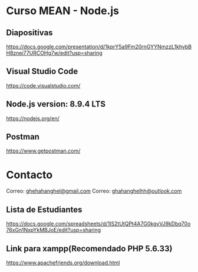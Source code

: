 # Curso MEAN - Node.js

## Diapositivas

https://docs.google.com/presentation/d/1kprY5a9Fm20rnGYYNmzzL1khybBH8znei77URCOHg7w/edit?usp=sharing

## Visual Studio Code

https://code.visualstudio.com/

## Node.js version: 8.9.4 LTS

https://nodejs.org/en/

## Postman

https://www.getpostman.com/

# Contacto

Correo: ghehahanghel@gmail.com
Correo: ghahanghelhh@outlook.com

## Lista de Estudiantes

https://docs.google.com/spreadsheets/d/1IS2tUtQPt4A7G0kgvVJ9kDbq70o76xGn1NxpYkMBJoE/edit?usp=sharing

## Link para xampp(Recomendado PHP 5.6.33)

https://www.apachefriends.org/download.html
